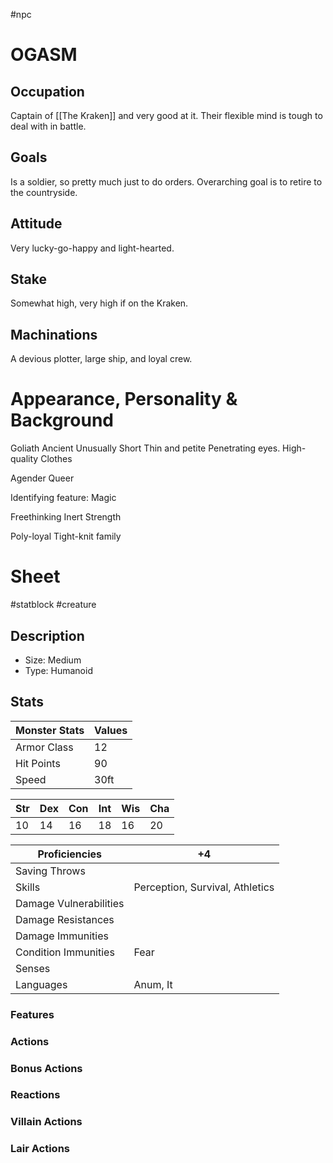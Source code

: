 #npc 
# OGASM
## Occupation
Captain of [[The Kraken]] and very good at it. Their flexible mind is tough to deal with in battle.
## Goals
Is a soldier, so pretty much just to do orders. Overarching goal is to retire to the countryside.
## Attitude
Very lucky-go-happy and light-hearted.
## Stake
Somewhat high, very high if on the Kraken.
## Machinations
A devious plotter, large ship, and loyal crew.
# Appearance, Personality & Background
Goliath
Ancient
Unusually Short
Thin and petite
Penetrating eyes.
High-quality Clothes

Agender
Queer

Identifying feature: Magic

Freethinking
Inert
Strength

Poly-loyal
Tight-knit family

# Sheet
#statblock #creature
## Description
- Size: Medium
- Type: Humanoid

## Stats
| Monster Stats | Values |
| ------------- | ------ |
| Armor Class   | 12     |
| Hit Points    | 90     |
| Speed         | 30ft   | 

| Str | Dex | Con | Int | Wis | Cha |
| --- | --- | --- | --- | --- | --- |
| 10  | 14  | 16  | 18  | 16  | 20  | 

| Proficiencies          | +4                              |
| ---------------------- | ------------------------------- |
| Saving Throws          |                                 |
| Skills                 | Perception, Survival, Athletics |
| Damage Vulnerabilities |                                 |
| Damage Resistances     |                                 |
| Damage Immunities      |                                 |
| Condition Immunities   | Fear                            | 
| Senses                 |                                 |
| Languages              | Anum, It                                |

### Features


### Actions

### Bonus Actions

### Reactions

### Villain Actions

### Lair Actions
